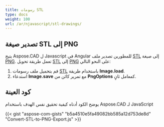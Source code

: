 ```yaml
---
title: رسومات STL
type: docs
weight: 100
url: /ar/njavascript/stl-drawings/
---
```


## **تصدير صيغة STL إلى PNG**

يتيح Aspose.CAD ل Javascript في Angular للمطورين تصدير ملف [STL](https://docs.fileformat.com/cad/stl/) إلى صيغة [PNG](https://docs.fileformat.com/image/png/).
تعمل طريقة تحويل [STL](https://docs.fileformat.com/cad/stl/) إلى [PNG](https://docs.fileformat.com/image/png/) على النحو التالي:

1. قم بتحميل ملف رسومات [STL](https://docs.fileformat.com/cad/stl/) باستخدام طريقة **Image.load**.
1. استدعاء **Image.save** مع تمرير كائن من **PngOptions** كمعامل ثانٍ.

## كود العينة

يوضح الكود أدناه كيفية تحقيق نفس الهدف باستخدام Aspose.CAD لـ JavaScript

{{< gist "aspose-com-gists" "b5a4510e5fa49082bb585a12d753de8d" "Convert-STL-to-PNG-Export.js" >}}
